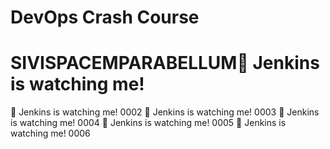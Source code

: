 # DevOps Crash Course
# SIVISPACEMPARABELLUM🚀 Jenkins is watching me!
🚀 Jenkins is watching me! 0002
🚀 Jenkins is watching me! 0003
🚀 Jenkins is watching me! 0004
🚀 Jenkins is watching me! 0005
🚀 Jenkins is watching me! 0006
